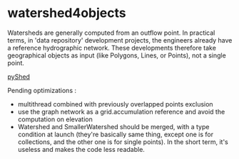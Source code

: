 # watershed4objects

Watersheds are generally computed from an outflow point. 
In practical terms, in 'data repository' development projects, the engineers already have a reference hydrographic network. 
These developments therefore take geographical objects as input (like Polygons, Lines, or Points), not a single point.

[pyShed](https://github.com/mdbartos/pysheds)

Pending optimizations :

- multithread combined with previously overlapped points exclusion
- use the graph network as a grid.accumulation reference and avoid the computation on elevation
- Watershed and SmallerWatershed should be merged, with a type condition at launch (they're basically same thing, except one is for collections, and the other one is for single points). In the short term, it's useless and makes the code less readable.
